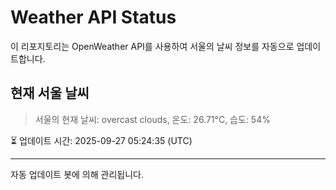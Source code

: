 
# Weather API Status

이 리포지토리는 OpenWeather API를 사용하여 서울의 날씨 정보를 자동으로 업데이트합니다.

## 현재 서울 날씨
> 서울의 현재 날씨: overcast clouds, 온도: 26.71°C, 습도: 54%

⏳ 업데이트 시간: 2025-09-27 05:24:35 (UTC)

---
자동 업데이트 봇에 의해 관리됩니다.
